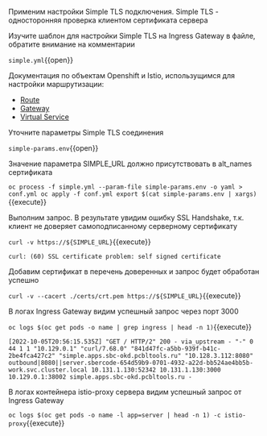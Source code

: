 Применим настройки Simple TLS подключения. Simple TLS - односторонняя проверка клиентом сертификата сервера

Изучите шаблон для настройки Simple TLS на Ingress Gateway в файле, обратите внимание на комментарии

`simple.yml`{{open}}

Документация по объектам Openshift и Istio, использущимся для настройки маршрутизации:

* [Route](https://docs.openshift.com/container-platform/4.7/networking/routes/route-configuration.html)
* [Gateway](https://istio.io/latest/docs/reference/config/networking/gateway/)
* [Virtual Service](https://istio.io/latest/docs/reference/config/networking/virtual-service/)

Уточните параметры Simple TLS соединения

`simple-params.env`{{open}}

Значение параметра SIMPLE_URL должно присутствовать в alt_names сертификата

`oc process -f simple.yml --param-file simple-params.env -o yaml > conf.yml
oc apply -f conf.yml
export $(cat simple-params.env | xargs)`{{execute}}

Выполним запрос. В результате увидим ошибку SSL Handshake, т.к. клиент не доверяет самоподписанному серверному
сертификату

`curl -v https://${SIMPLE_URL}`{{execute}}

`curl: (60) SSL certificate problem: self signed certificate`

Добавим сертификат в перечень доверенных и запрос будет обработан успешно

`curl -v --cacert ./certs/crt.pem https://${SIMPLE_URL}`{{execute}}

В логах Ingress Gateway видим успешный запрос через порт 3000

`oc logs $(oc get pods -o name | grep ingress | head -n 1)`{{execute}}

`[2022-10-05T20:56:15.535Z] "GET / HTTP/2" 200 - via_upstream - "-" 0 44 1 1 "10.129.0.1" "curl/7.68.0" "841d47fc-a5bb-939f-b41c-2be4fca427c2" "simple.apps.sbc-okd.pcbltools.ru" "10.128.3.112:8080" outbound|8080||server.sbercode-654d59b9-0701-4932-a22d-bb524ae4bb5b-work.svc.cluster.local 10.131.1.130:52342 10.131.1.130:3000 10.129.0.1:38002 simple.apps.sbc-okd.pcbltools.ru -`

В логах контейнера istio-proxy сервера видим успешный запрос от Ingress Gateway

`oc logs $(oc get pods -o name -l app=server | head -n 1) -c istio-proxy`{{execute}}


